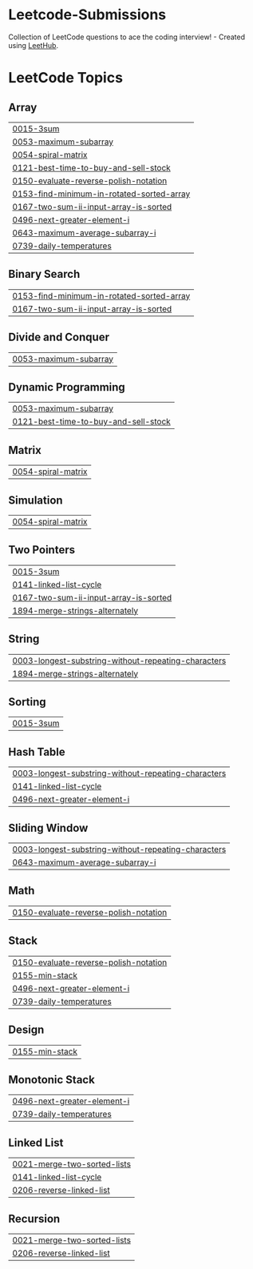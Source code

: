 # Leetcode-Submissions
Collection of LeetCode questions to ace the coding interview! - Created using [LeetHub](https://github.com/QasimWani/LeetHub).

<!---LeetCode Topics Start-->
# LeetCode Topics
## Array
|  |
| ------- |
| [0015-3sum](https://github.com/anuragparla/Leetcode-Submissions/tree/master/0015-3sum) |
| [0053-maximum-subarray](https://github.com/anuragparla/Leetcode-Submissions/tree/master/0053-maximum-subarray) |
| [0054-spiral-matrix](https://github.com/anuragparla/Leetcode-Submissions/tree/master/0054-spiral-matrix) |
| [0121-best-time-to-buy-and-sell-stock](https://github.com/anuragparla/Leetcode-Submissions/tree/master/0121-best-time-to-buy-and-sell-stock) |
| [0150-evaluate-reverse-polish-notation](https://github.com/anuragparla/Leetcode-Submissions/tree/master/0150-evaluate-reverse-polish-notation) |
| [0153-find-minimum-in-rotated-sorted-array](https://github.com/anuragparla/Leetcode-Submissions/tree/master/0153-find-minimum-in-rotated-sorted-array) |
| [0167-two-sum-ii-input-array-is-sorted](https://github.com/anuragparla/Leetcode-Submissions/tree/master/0167-two-sum-ii-input-array-is-sorted) |
| [0496-next-greater-element-i](https://github.com/anuragparla/Leetcode-Submissions/tree/master/0496-next-greater-element-i) |
| [0643-maximum-average-subarray-i](https://github.com/anuragparla/Leetcode-Submissions/tree/master/0643-maximum-average-subarray-i) |
| [0739-daily-temperatures](https://github.com/anuragparla/Leetcode-Submissions/tree/master/0739-daily-temperatures) |
## Binary Search
|  |
| ------- |
| [0153-find-minimum-in-rotated-sorted-array](https://github.com/anuragparla/Leetcode-Submissions/tree/master/0153-find-minimum-in-rotated-sorted-array) |
| [0167-two-sum-ii-input-array-is-sorted](https://github.com/anuragparla/Leetcode-Submissions/tree/master/0167-two-sum-ii-input-array-is-sorted) |
## Divide and Conquer
|  |
| ------- |
| [0053-maximum-subarray](https://github.com/anuragparla/Leetcode-Submissions/tree/master/0053-maximum-subarray) |
## Dynamic Programming
|  |
| ------- |
| [0053-maximum-subarray](https://github.com/anuragparla/Leetcode-Submissions/tree/master/0053-maximum-subarray) |
| [0121-best-time-to-buy-and-sell-stock](https://github.com/anuragparla/Leetcode-Submissions/tree/master/0121-best-time-to-buy-and-sell-stock) |
## Matrix
|  |
| ------- |
| [0054-spiral-matrix](https://github.com/anuragparla/Leetcode-Submissions/tree/master/0054-spiral-matrix) |
## Simulation
|  |
| ------- |
| [0054-spiral-matrix](https://github.com/anuragparla/Leetcode-Submissions/tree/master/0054-spiral-matrix) |
## Two Pointers
|  |
| ------- |
| [0015-3sum](https://github.com/anuragparla/Leetcode-Submissions/tree/master/0015-3sum) |
| [0141-linked-list-cycle](https://github.com/anuragparla/Leetcode-Submissions/tree/master/0141-linked-list-cycle) |
| [0167-two-sum-ii-input-array-is-sorted](https://github.com/anuragparla/Leetcode-Submissions/tree/master/0167-two-sum-ii-input-array-is-sorted) |
| [1894-merge-strings-alternately](https://github.com/anuragparla/Leetcode-Submissions/tree/master/1894-merge-strings-alternately) |
## String
|  |
| ------- |
| [0003-longest-substring-without-repeating-characters](https://github.com/anuragparla/Leetcode-Submissions/tree/master/0003-longest-substring-without-repeating-characters) |
| [1894-merge-strings-alternately](https://github.com/anuragparla/Leetcode-Submissions/tree/master/1894-merge-strings-alternately) |
## Sorting
|  |
| ------- |
| [0015-3sum](https://github.com/anuragparla/Leetcode-Submissions/tree/master/0015-3sum) |
## Hash Table
|  |
| ------- |
| [0003-longest-substring-without-repeating-characters](https://github.com/anuragparla/Leetcode-Submissions/tree/master/0003-longest-substring-without-repeating-characters) |
| [0141-linked-list-cycle](https://github.com/anuragparla/Leetcode-Submissions/tree/master/0141-linked-list-cycle) |
| [0496-next-greater-element-i](https://github.com/anuragparla/Leetcode-Submissions/tree/master/0496-next-greater-element-i) |
## Sliding Window
|  |
| ------- |
| [0003-longest-substring-without-repeating-characters](https://github.com/anuragparla/Leetcode-Submissions/tree/master/0003-longest-substring-without-repeating-characters) |
| [0643-maximum-average-subarray-i](https://github.com/anuragparla/Leetcode-Submissions/tree/master/0643-maximum-average-subarray-i) |
## Math
|  |
| ------- |
| [0150-evaluate-reverse-polish-notation](https://github.com/anuragparla/Leetcode-Submissions/tree/master/0150-evaluate-reverse-polish-notation) |
## Stack
|  |
| ------- |
| [0150-evaluate-reverse-polish-notation](https://github.com/anuragparla/Leetcode-Submissions/tree/master/0150-evaluate-reverse-polish-notation) |
| [0155-min-stack](https://github.com/anuragparla/Leetcode-Submissions/tree/master/0155-min-stack) |
| [0496-next-greater-element-i](https://github.com/anuragparla/Leetcode-Submissions/tree/master/0496-next-greater-element-i) |
| [0739-daily-temperatures](https://github.com/anuragparla/Leetcode-Submissions/tree/master/0739-daily-temperatures) |
## Design
|  |
| ------- |
| [0155-min-stack](https://github.com/anuragparla/Leetcode-Submissions/tree/master/0155-min-stack) |
## Monotonic Stack
|  |
| ------- |
| [0496-next-greater-element-i](https://github.com/anuragparla/Leetcode-Submissions/tree/master/0496-next-greater-element-i) |
| [0739-daily-temperatures](https://github.com/anuragparla/Leetcode-Submissions/tree/master/0739-daily-temperatures) |
## Linked List
|  |
| ------- |
| [0021-merge-two-sorted-lists](https://github.com/anuragparla/Leetcode-Submissions/tree/master/0021-merge-two-sorted-lists) |
| [0141-linked-list-cycle](https://github.com/anuragparla/Leetcode-Submissions/tree/master/0141-linked-list-cycle) |
| [0206-reverse-linked-list](https://github.com/anuragparla/Leetcode-Submissions/tree/master/0206-reverse-linked-list) |
## Recursion
|  |
| ------- |
| [0021-merge-two-sorted-lists](https://github.com/anuragparla/Leetcode-Submissions/tree/master/0021-merge-two-sorted-lists) |
| [0206-reverse-linked-list](https://github.com/anuragparla/Leetcode-Submissions/tree/master/0206-reverse-linked-list) |
<!---LeetCode Topics End-->